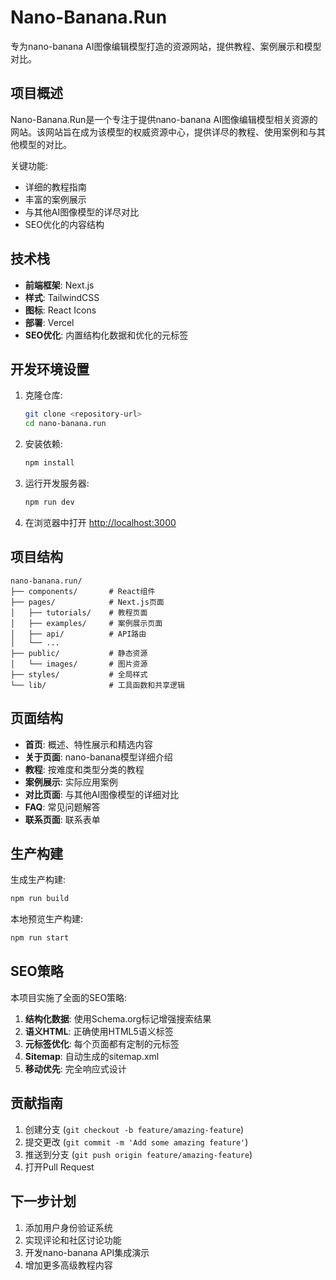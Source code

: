 # Nano-Banana.Run

专为nano-banana AI图像编辑模型打造的资源网站，提供教程、案例展示和模型对比。

## 项目概述

Nano-Banana.Run是一个专注于提供nano-banana AI图像编辑模型相关资源的网站。该网站旨在成为该模型的权威资源中心，提供详尽的教程、使用案例和与其他模型的对比。

关键功能:
- 详细的教程指南
- 丰富的案例展示
- 与其他AI图像模型的详尽对比
- SEO优化的内容结构

## 技术栈

- **前端框架**: Next.js
- **样式**: TailwindCSS
- **图标**: React Icons
- **部署**: Vercel
- **SEO优化**: 内置结构化数据和优化的元标签

## 开发环境设置

1. 克隆仓库:
   ```bash
   git clone <repository-url>
   cd nano-banana.run
   ```

2. 安装依赖:
   ```bash
   npm install
   ```

3. 运行开发服务器:
   ```bash
   npm run dev
   ```

4. 在浏览器中打开 [http://localhost:3000](http://localhost:3000)

## 项目结构

```
nano-banana.run/
├── components/       # React组件
├── pages/            # Next.js页面
│   ├── tutorials/    # 教程页面
│   ├── examples/     # 案例展示页面
│   ├── api/          # API路由
│   └── ...
├── public/           # 静态资源
│   └── images/       # 图片资源
├── styles/           # 全局样式
└── lib/              # 工具函数和共享逻辑
```

## 页面结构

- **首页**: 概述、特性展示和精选内容
- **关于页面**: nano-banana模型详细介绍
- **教程**: 按难度和类型分类的教程
- **案例展示**: 实际应用案例
- **对比页面**: 与其他AI图像模型的详细对比
- **FAQ**: 常见问题解答
- **联系页面**: 联系表单

## 生产构建

生成生产构建:

```bash
npm run build
```

本地预览生产构建:

```bash
npm run start
```

## SEO策略

本项目实施了全面的SEO策略:

1. **结构化数据**: 使用Schema.org标记增强搜索结果
2. **语义HTML**: 正确使用HTML5语义标签
3. **元标签优化**: 每个页面都有定制的元标签
4. **Sitemap**: 自动生成的sitemap.xml
5. **移动优先**: 完全响应式设计

## 贡献指南

1. 创建分支 (`git checkout -b feature/amazing-feature`)
2. 提交更改 (`git commit -m 'Add some amazing feature'`)
3. 推送到分支 (`git push origin feature/amazing-feature`)
4. 打开Pull Request

## 下一步计划

1. 添加用户身份验证系统
2. 实现评论和社区讨论功能
3. 开发nano-banana API集成演示
4. 增加更多高级教程内容

